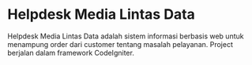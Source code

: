 # Helpdesk Media Lintas Data
Helpdesk Media Lintas Data adalah sistem informasi berbasis web untuk menampung order dari customer tentang masalah pelayanan.
Project berjalan dalam framework CodeIgniter.
